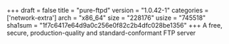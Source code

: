 +++
draft = false
title = "pure-ftpd"
version = "1.0.42-1"
categories = ['network-extra']
arch = "x86_64"
size = "228176"
usize = "745518"
sha1sum = "1f7c6417e64d9a0c256e0f82c2b4dfc028be1356"
+++
A free, secure, production-quality and standard-conformant FTP server